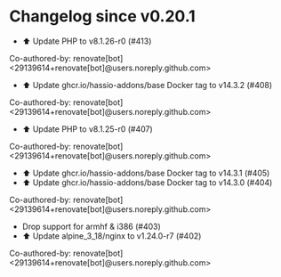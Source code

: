 # Changelog since v0.20.1
- ⬆️ Update PHP to v8.1.26-r0 (#413)

Co-authored-by: renovate[bot] <29139614+renovate[bot]@users.noreply.github.com> 
- ⬆️ Update ghcr.io/hassio-addons/base Docker tag to v14.3.2 (#408)

Co-authored-by: renovate[bot] <29139614+renovate[bot]@users.noreply.github.com> 
- ⬆️ Update PHP to v8.1.25-r0 (#407)

Co-authored-by: renovate[bot] <29139614+renovate[bot]@users.noreply.github.com> 
- ⬆️ Update ghcr.io/hassio-addons/base Docker tag to v14.3.1 (#405) 
- ⬆️ Update ghcr.io/hassio-addons/base Docker tag to v14.3.0 (#404)

Co-authored-by: renovate[bot] <29139614+renovate[bot]@users.noreply.github.com> 
- Drop support for armhf & i386 (#403) 
- ⬆️ Update alpine_3_18/nginx to v1.24.0-r7 (#402)

Co-authored-by: renovate[bot] <29139614+renovate[bot]@users.noreply.github.com> 
